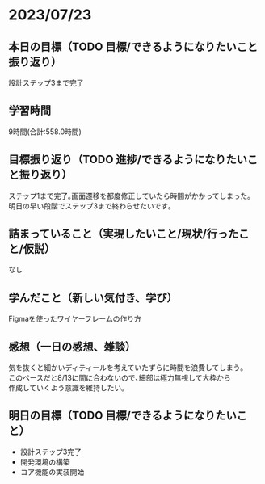 # 2023/07/23
## 本日の目標（TODO 目標/できるようになりたいこと振り返り）
設計ステップ3まで完了
## 学習時間
9時間(合計:558.0時間)
## 目標振り返り（TODO 進捗/できるようになりたいこと振り返り）
ステップ1まで完了｡画面遷移を都度修正していたら時間がかかってしまった｡  
明日の早い段階でステップ3まで終わらせたいです｡
## 詰まっていること（実現したいこと/現状/行ったこと/仮説）
なし
## 学んだこと（新しい気付き、学び）
Figmaを使ったワイヤーフレームの作り方
## 感想（一日の感想、雑談）
気を抜くと細かいディティールを考えていたずらに時間を浪費してしまう｡  
このペースだと8/13に間に合わないので､細部は極力無視して大枠から  
作成していくよう意識を維持したい｡
## 明日の目標（TODO 目標/できるようになりたいこと）
- 設計ステップ3完了
- 開発環境の構築
- コア機能の実装開始